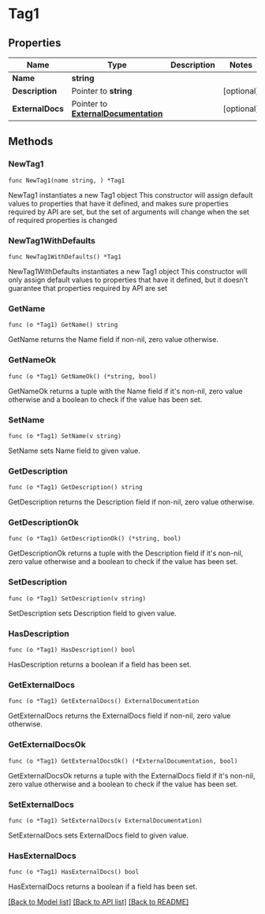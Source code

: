 # Tag1

## Properties

Name | Type | Description | Notes
------------ | ------------- | ------------- | -------------
**Name** | **string** |  | 
**Description** | Pointer to **string** |  | [optional] 
**ExternalDocs** | Pointer to [**ExternalDocumentation**](ExternalDocumentation.md) |  | [optional] 

## Methods

### NewTag1

`func NewTag1(name string, ) *Tag1`

NewTag1 instantiates a new Tag1 object
This constructor will assign default values to properties that have it defined,
and makes sure properties required by API are set, but the set of arguments
will change when the set of required properties is changed

### NewTag1WithDefaults

`func NewTag1WithDefaults() *Tag1`

NewTag1WithDefaults instantiates a new Tag1 object
This constructor will only assign default values to properties that have it defined,
but it doesn't guarantee that properties required by API are set

### GetName

`func (o *Tag1) GetName() string`

GetName returns the Name field if non-nil, zero value otherwise.

### GetNameOk

`func (o *Tag1) GetNameOk() (*string, bool)`

GetNameOk returns a tuple with the Name field if it's non-nil, zero value otherwise
and a boolean to check if the value has been set.

### SetName

`func (o *Tag1) SetName(v string)`

SetName sets Name field to given value.


### GetDescription

`func (o *Tag1) GetDescription() string`

GetDescription returns the Description field if non-nil, zero value otherwise.

### GetDescriptionOk

`func (o *Tag1) GetDescriptionOk() (*string, bool)`

GetDescriptionOk returns a tuple with the Description field if it's non-nil, zero value otherwise
and a boolean to check if the value has been set.

### SetDescription

`func (o *Tag1) SetDescription(v string)`

SetDescription sets Description field to given value.

### HasDescription

`func (o *Tag1) HasDescription() bool`

HasDescription returns a boolean if a field has been set.

### GetExternalDocs

`func (o *Tag1) GetExternalDocs() ExternalDocumentation`

GetExternalDocs returns the ExternalDocs field if non-nil, zero value otherwise.

### GetExternalDocsOk

`func (o *Tag1) GetExternalDocsOk() (*ExternalDocumentation, bool)`

GetExternalDocsOk returns a tuple with the ExternalDocs field if it's non-nil, zero value otherwise
and a boolean to check if the value has been set.

### SetExternalDocs

`func (o *Tag1) SetExternalDocs(v ExternalDocumentation)`

SetExternalDocs sets ExternalDocs field to given value.

### HasExternalDocs

`func (o *Tag1) HasExternalDocs() bool`

HasExternalDocs returns a boolean if a field has been set.


[[Back to Model list]](../README.md#documentation-for-models) [[Back to API list]](../README.md#documentation-for-api-endpoints) [[Back to README]](../README.md)


